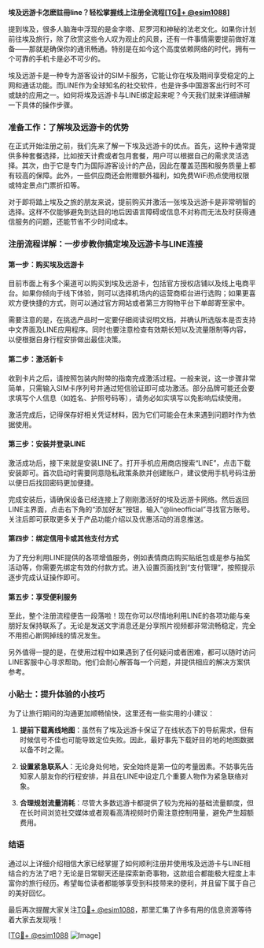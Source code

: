 **埃及远游卡怎麽註冊line？轻松掌握线上注册全流程[[TG💪+ @esim1088](https://t.me/s/esim1088)]**

提到埃及，很多人脑海中浮现的是金字塔、尼罗河和神秘的法老文化。如果你计划前往埃及旅行，除了欣赏这些令人叹为观止的风景，还有一件事情需要提前做好准备——那就是确保你的通讯畅通。特别是在如今这个高度依赖网络的时代，拥有一个可靠的手机卡是必不可少的。

埃及远游卡是一种专为游客设计的SIM卡服务，它能让你在埃及期间享受稳定的上网和通话功能。而LINE作为全球知名的社交软件，也是许多中国游客出行时不可或缺的应用之一。如何将埃及远游卡与LINE绑定起来呢？今天我们就来详细讲解一下具体的操作步骤。

### 准备工作：了解埃及远游卡的优势

在正式开始注册之前，我们先来了解一下埃及远游卡的优点。首先，这种卡通常提供多种套餐选择，比如按天计费或者包月套餐，用户可以根据自己的需求灵活选择。其次，由于它是专门为国际游客设计的产品，因此在覆盖范围和服务质量上都有较高的保障。此外，一些供应商还会附赠额外福利，如免费WiFi热点使用权限或特定景点门票折扣等。

对于即将踏上埃及之旅的朋友来说，提前购买并激活一张埃及远游卡是非常明智的选择。这样不仅能够避免到达目的地后因语言障碍或信息不对称而无法及时获得通信服务的问题，还能节省不少时间成本。

### 注册流程详解：一步步教你搞定埃及远游卡与LINE连接

#### 第一步：购买埃及远游卡

目前市面上有多个渠道可以购买到埃及远游卡，包括官方授权店铺以及线上电商平台。如果你倾向于线下体验，则可以选择机场内的运营商柜台进行选购；如果更喜欢方便快捷的方式，则可以通过官方网站或者第三方购物平台下单邮寄至家中。

需要注意的是，在挑选产品时一定要仔细阅读说明文档，并确认所选版本是否支持中文界面及LINE应用程序。同时也要注意检查有效期长短以及流量限制等内容，以便根据自身行程安排做出最佳决策。

#### 第二步：激活新卡

收到卡片之后，请按照包装内附带的指南完成激活过程。一般来说，这一步骤非常简单，只需输入SIM卡序列号并通过短信验证即可成功激活。部分品牌可能还会要求填写个人信息（如姓名、护照号码等），请务必如实填写以免影响后续使用。

激活完成后，记得保存好相关凭证材料，因为它们可能会在未来遇到问题时作为依据使用。

#### 第三步：安装并登录LINE

激活成功后，接下来就是安装LINE了。打开手机应用商店搜索“LINE”，点击下载安装即可。首次启动时需要同意隐私政策条款并创建账户，建议使用手机号码注册以便日后找回密码更加便捷。

完成安装后，请确保设备已经连接上了刚刚激活好的埃及远游卡网络。然后返回LINE主界面，点击右下角的“添加好友”按钮，输入“@lineofficial”寻找官方账号。关注后即可获取更多关于产品功能介绍以及优惠活动的消息推送。

#### 第四步：绑定信用卡或其他支付方式

为了充分利用LINE提供的各项增值服务，例如表情商店购买贴纸包或是参与抽奖活动等，你需要先绑定有效的付款方式。进入设置页面找到“支付管理”，按照提示逐步完成认证操作即可。

#### 第五步：享受便利服务

至此，整个注册流程便告一段落啦！现在你可以尽情地利用LINE的各项功能与亲朋好友保持联系了。无论是发送文字消息还是分享照片视频都非常流畅稳定，完全不用担心断网掉线的情况发生。

另外值得一提的是，在使用过程中如果遇到了任何疑问或者困难，都可以随时访问LINE客服中心寻求帮助。他们会耐心解答每一个问题，并提供相应的解决方案供参考。

### 小贴士：提升体验的小技巧

为了让旅行期间的沟通更加顺畅愉快，这里还有一些实用的小建议：

1. **提前下载离线地图**：虽然有了埃及远游卡保证了在线状态下的导航需求，但有时候信号不佳也可能导致定位失败。因此，最好事先下载好目的地的地图数据以备不时之需。
   
2. **设置紧急联系人**：无论身处何地，安全始终是第一位的考量因素。不妨事先告知家人朋友你的行程安排，并且在LINE中设定几个重要人物作为紧急联络对象。
   
3. **合理规划流量消耗**：尽管大多数远游卡都提供了较为充裕的基础流量额度，但在长时间浏览社交媒体或者观看高清视频时仍需注意控制用量，避免产生超额费用。

### 结语

通过以上详细介绍相信大家已经掌握了如何顺利注册并使用埃及远游卡与LINE相结合的方法了吧？无论是日常聊天还是探索新奇事物，这款组合都能极大程度上丰富你的旅行经历。希望每位读者都能够享受到科技带来的便利，并且留下属于自己的美好回忆。

最后再次提醒大家关注[TG💪+ @esim1088](https://t.me/s/esim1088)，那里汇集了许多有用的信息资源等待着大家去发现哦！

[[TG💪+ @esim1088](https://t.me/s/esim1088) ![Image](https://i.postimg.cc/4NQfJmqS/Snipaste-2025-05-13-00-14-12.png)]